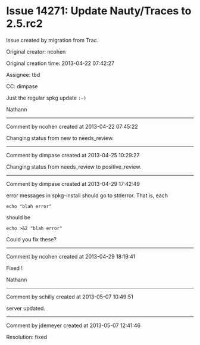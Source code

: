 # Issue 14271: Update Nauty/Traces to 2.5.rc2

Issue created by migration from Trac.

Original creator: ncohen

Original creation time: 2013-04-22 07:42:27

Assignee: tbd

CC:  dimpase

Just the regular spkg update `:-)`

Nathann


---

Comment by ncohen created at 2013-04-22 07:45:22

Changing status from new to needs_review.


---

Comment by dimpase created at 2013-04-25 10:29:27

Changing status from needs_review to positive_review.


---

Comment by dimpase created at 2013-04-29 17:42:49

error messages in spkg-install should go to stderror.
That is, each

```
echo "blah error"
```

should be

```
echo >&2 "blah error"
```

Could you fix these?


---

Comment by ncohen created at 2013-04-29 18:19:41

Fixed !

Nathann


---

Comment by schilly created at 2013-05-07 10:49:51

server updated.


---

Comment by jdemeyer created at 2013-05-07 12:41:46

Resolution: fixed
